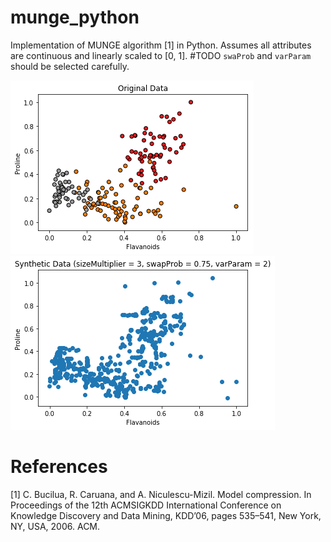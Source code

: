 # munge_python
Implementation of MUNGE algorithm [1] in Python.
Assumes all attributes are continuous and linearly scaled to [0, 1]. #TODO
`swaProb` and `varParam` should be selected carefully.

![original_data](/original.png)
![synthetic_data](/synthetic.png)

# References
[1] C. Bucilua, R. Caruana, and A. Niculescu-Mizil. Model compression. In Proceedings of the 12th ACMSIGKDD International Conference on Knowledge Discovery and Data Mining, KDD’06, pages 535–541, New York, NY, USA, 2006. ACM.
